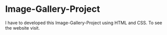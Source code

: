 # Image-Gallery-Project
I have to developed this Image-Gallery-Project using HTML and CSS. To see the website visit.
